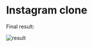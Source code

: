 # Instagram clone
Final result:

![result](https://user-images.githubusercontent.com/56271517/103159272-39839500-47a6-11eb-8276-d52059be3ce2.png)

